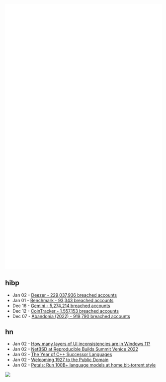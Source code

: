 ![Metrics](https://raw.githubusercontent.com/phixion/phixion/master/metrics.svg)

## hibp

<!--
for https://github.com/phixion/phixion/blob/main/.github/workflows/feeds.yml
-->
<!--START_SECTION:haveibeenpwnd-->
- Jan 02 - [Deezer - 229,037,936 breached accounts](https://haveibeenpwned.com/PwnedWebsites#Deezer)
- Jan 01 - [Benchmark - 93,343 breached accounts](https://haveibeenpwned.com/PwnedWebsites#Benchmark)
- Dec 16 - [Gemini - 5,274,214 breached accounts](https://haveibeenpwned.com/PwnedWebsites#Gemini)
- Dec 12 - [CoinTracker - 1,557,153 breached accounts](https://haveibeenpwned.com/PwnedWebsites#CoinTracker)
- Dec 07 - [Abandonia (2022) - 919,790 breached accounts](https://haveibeenpwned.com/PwnedWebsites#Abandonia2022)
<!--END_SECTION:haveibeenpwnd-->

## hn

<!--
for https://github.com/phixion/phixion/blob/main/.github/workflows/feeds.yml
-->
<!--START_SECTION:hn-->
- Jan 02 - [How many layers of UI inconsistencies are in Windows 11?](https://ntdotdev.wordpress.com/2023/01/01/state-of-the-windows-how-many-layers-of-ui-inconsistencies-are-in-windows-11/)
- Jan 02 - [NetBSD at Reproducible Builds Summit Venice 2022](https://blog.netbsd.org/tnf/entry/reproducible_builds_summit_venice_2022)
- Jan 02 - [The Year of C++ Successor Languages](https://accu.org/journals/overload/30/172/teodorescu/)
- Jan 02 - [Welcoming 1927 to the Public Domain](https://blog.archive.org/2023/01/01/welcoming-1927-to-the-public-domain/)
- Jan 02 - [Petals: Run 100B+ language models at home bit-torrent style](https://github.com/bigscience-workshop/petals)
<!--END_SECTION:hn-->

<!--
for https://yhype.me
-->
![](https://hit.yhype.me/github/profile?user_id=13013670)
